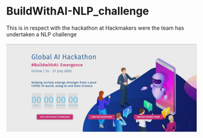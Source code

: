 # BuildWithAI-NLP_challenge
This is in respect with the hackathon at Hackmakers were the team has undertaken a NLP challenge

![](Images/image.jpg)

